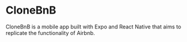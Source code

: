 # CloneBnB

CloneBnB is a mobile app built with Expo and React Native that aims to replicate the functionality of Airbnb.
